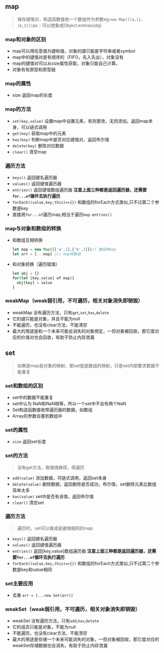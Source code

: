 ## map

>保存键值对，构造函数接收一个数组作为参数eg:`new Map([[a,1],[b,2]])`ps：可以想象成Object.entries(obj)

### map和对象的区别

- map可以用任意值为键和值，对象的键只能是字符串或者symbol
- map中的键值对是有顺序的（FIFO，先入先出），对象没有
- map的键值对可以从size属性获取，对象只能自己计算。
- 对象有有原型和原型链

### map的属性

- size 返回map的长度

### map的方法

- `set(key,value)` 设置map中设置元素，有则更改，无则添加。返回map本身，可以链式调用
- `get(key)` 获取map中的元素
- `has(key)` 判断map中是否对应键值对，返回布尔值
- `delete(key)` 删除对应数据
- `clear()` 清空map

### 遍历方法

- `keys()`  返回键名遍历器
- `values()` 返回键值遍历器
- `entries()` 返回键值数组遍历器 **注意上面三种都是返回遍历器，还需要`for...of`循环去执行遍历**
- `forEach((value,key,this)=>{})` 和数组的forEach方式类似,只不过第二个参数是key
- 直接用`for...of`遍历map,相当于遍历`map.entries()`

### map与对象和数组的转换

- 和数组互相转换
  ```js
  let map = new Map([['a',1],['b',2]])// 数组转map
  let arr = [...map] /// map转数组
  ```
- 和对象抓换（遍历赋值）
  ```js
  let obj = {}
  for(let [key,value] of map){
    obj[key] = value
  }
  ```
### weakMap（weak弱引用，不可遍历，相关对象消失即销毁）

- weakMap 没有遍历方法，只有`get`,`set`,`has`,`delete`
- 它的键只能是对象，并且不能为null
- 不能遍历，也没有clear方法，不能清空
- 最大的用途是和一个未来可能会消失的对象绑定，一但对象被回收，那它度对应的价值对也会回收，有助于防止内存泄漏

## set

>如果是map是对象的映射，那set就是数组的映射，只是set内部要求数据不能重复

### set和数组的区别

- set中的数据不能重复
- set中认为 NaN和NaN相等，所以一个set中不会有两个NaN
- Set构造函数接收带遍历器的数据，如数组
- Array的参数会塞到数组中

### set的属性

- `size` 返回set长度

### set的方法

> 没有get方法，取值很麻烦，得遍历
- `add(value)` 添加数据，可链式调用，返回set本身
- `delete(value)` 删除数据，返回删除是否成功，布尔值，set删除元素比数组简单太多
- `has(value)` set中是否有该值，返回布尔值
- `clear()` 清空set

### 遍历方法

> 遍历时，set可以看成是键值相同的map
- `keys()` 返回键名遍历器
- `values()` 返回键值遍历器
- `entries()` 返回[key,value]数组遍历器 **注意上面三种都是返回遍历器，还需要`for...of`循环去执行遍历**
- `forEach((value,key,this)=>{})` 和数组的forEach方式类似,只不过第二个参数是key和value相同


### set主要应用

- 去重 `arr = [...new Set(arr)]`

### weakSet（weak弱引用，不可遍历，相关对象消失即销毁）

- weakSet 没有遍历方法，只有`add`,`has`,`delete`
- 它的成员只能是对象，不能为null
- 不能遍历，也没有clear方法，不能清空
- 最大的用途是存储一个未来可能消失的对象，一但对象被回收，那它度对应的weakSet存储数据也会消失，有助于防止内存泄漏
